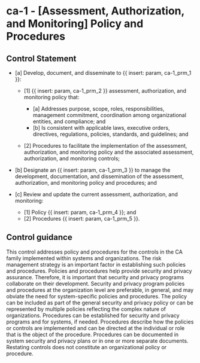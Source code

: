 # ca-1 - \[Assessment, Authorization, and Monitoring\] Policy and Procedures

## Control Statement

- \[a\] Develop, document, and disseminate to {{ insert: param, ca-1_prm_1 }}:

  - \[1\]  {{ insert: param, ca-1_prm_2 }} assessment, authorization, and monitoring policy that:

    - \[a\] Addresses purpose, scope, roles, responsibilities, management commitment, coordination among organizational entities, and compliance; and
    - \[b\] Is consistent with applicable laws, executive orders, directives, regulations, policies, standards, and guidelines; and

  - \[2\] Procedures to facilitate the implementation of the assessment, authorization, and monitoring policy and the associated assessment, authorization, and monitoring controls;

- \[b\] Designate an {{ insert: param, ca-1_prm_3 }} to manage the development, documentation, and dissemination of the assessment, authorization, and monitoring policy and procedures; and

- \[c\] Review and update the current assessment, authorization, and monitoring:

  - \[1\] Policy {{ insert: param, ca-1_prm_4 }}; and
  - \[2\] Procedures {{ insert: param, ca-1_prm_5 }}.

## Control guidance

This control addresses policy and procedures for the controls in the CA family implemented within systems and organizations. The risk management strategy is an important factor in establishing such policies and procedures. Policies and procedures help provide security and privacy assurance. Therefore, it is important that security and privacy programs collaborate on their development. Security and privacy program policies and procedures at the organization level are preferable, in general, and may obviate the need for system-specific policies and procedures. The policy can be included as part of the general security and privacy policy or can be represented by multiple policies reflecting the complex nature of organizations. Procedures can be established for security and privacy programs and for systems, if needed. Procedures describe how the policies or controls are implemented and can be directed at the individual or role that is the object of the procedure. Procedures can be documented in system security and privacy plans or in one or more separate documents. Restating controls does not constitute an organizational policy or procedure.

